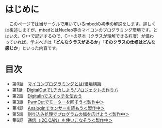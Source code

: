 # はじめに
　このページでは当サークルで用いているmbedの初歩の解説をします。詳しくは後述しますが、mbedとはNucleo等のマイコンのプログラミング環境です。とはいえ、C++で記述するので、C++の基本（クラスが理解できる程度）が備わっていれば、学ぶべきは「**どんなクラスがあるか**」「**そのクラスの仕様はどんな感じか**」といった内容です。

# 目次
- 第0話　[マイコンプログラミングとは/環境構築](/intro.md)
- 第1話　[DigitalOutでLチカしよう/プロジェクトの作り方](./DigitalOut_explain.md)
- 第2話　[DigitalInでスイッチを使おう](./DigitalIn_explain.md)
- 第3話　[PwmOutでモーターを回そう＜製作中＞](./PwmOut_explain.md)
- 第4話　[AnalogInでセンサーを読もう＜製作中＞](./AnalogIn_explain.md)
- 第5話　[割り込み処理でプログラムの幅を広げよう＜製作中＞](./Warikomi_explain.md)
- 第6話　[通信（I2C,CAN）を使いこなそう＜製作中＞](comunication_explain.md)